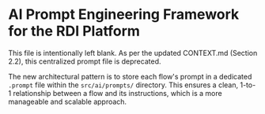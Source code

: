 # AI Prompt Engineering Framework for the RDI Platform

This file is intentionally left blank. As per the updated CONTEXT.md (Section 2.2), this centralized prompt file is deprecated.

The new architectural pattern is to store each flow's prompt in a dedicated `.prompt` file within the `src/ai/prompts/` directory. This ensures a clean, 1-to-1 relationship between a flow and its instructions, which is a more manageable and scalable approach.
